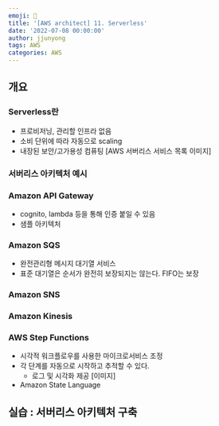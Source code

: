 ```yaml
---
emoji: 🧢
title: '[AWS architect] 11. Serverless'
date: '2022-07-08 00:00:00'
author: jjunyong
tags: AWS
categories: AWS
---
```


## 개요

### Serverless란
- 프로비저닝, 관리할 인프라 없음
- 소비 단위에 따라 자동으로 scaling
- 내장된 보안/고가용성 컴퓨팅
[AWS 서버리스 서비스 목록 이미지]


### 서버리스 아키텍처 예시


### Amazon API Gateway
- cognito, lambda 등을 통해 인증 붙일 수 있음 
- 샘플 아키텍처 

### Amazon SQS 
- 완전관리형 메시지 대기열 서비스
- 표준 대기열은 순서가 완전히 보장되지는 않는다. FIFO는 보장 


### Amazon SNS


### Amazon Kinesis


### AWS Step Functions
- 시각적 워크플로우를 사용한 마이크로서비스 조정
- 각 단계를 자동으로 시작하고 추적할 수 있다.
  - 로그 및 시각화 제공 
[이미지]
- Amazon State Language



## 실습 : 서버리스 아키텍처 구축
